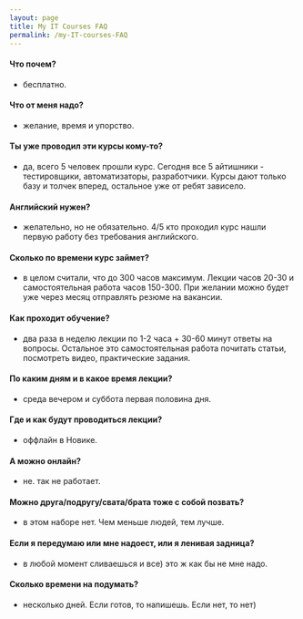 ```yaml
---
layout: page
title: My IT Courses FAQ
permalink: /my-IT-courses-FAQ
---
```


#### Что почем?
- бесплатно.

#### Что от меня надо?
- желание, время и упорство.

#### Ты уже проводил эти курсы кому-то?
- да, всего 5 человек прошли курс. Сегодня все 5 айтишники - тестировщики, автоматизаторы, разработчики. 
  Курсы дают только базу и толчек вперед, остальное уже от ребят зависело.

#### Английский нужен?
- желательно, но не обязательно. 4/5 кто проходил курс нашли первую работу без требования английского.

#### Сколько по времени курс займет?
- в целом считали, что до 300 часов максимум. Лекции часов 20-30 и самостоятельная работа часов 150-300.
  При желании можно будет уже через месяц отправлять резюме на вакансии.

#### Как проходит обучение?
- два раза в неделю лекции по 1-2 часа + 30-60 минут ответы на вопросы. 
  Остальное это самостоятельная работа почитать статьи, посмотреть видео, практические задания.

#### По каким дням и в какое время лекции?
- среда вечером и суббота первая половина дня.

#### Где и как будут проводиться лекции?
- оффлайн в Новике.

#### А можно онлайн?
- не. так не работает.

#### Можно друга/подругу/свата/брата тоже с собой позвать?
- в этом наборе нет. Чем меньше людей, тем лучше.

#### Если я передумаю или мне надоест, или я ленивая задница?
- в любой момент сливаешься и все) это ж как бы не мне надо.

#### Сколько времени на подумать?
- несколько дней. Если готов, то напишешь. Если нет, то нет)
